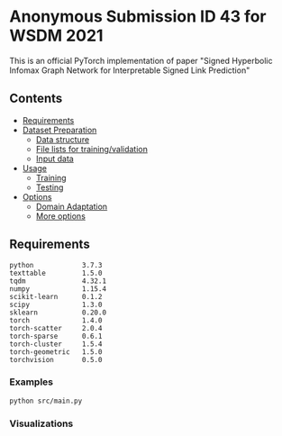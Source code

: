 Anonymous Submission ID 43 for WSDM 2021
============================================
This is an official PyTorch implementation of paper "Signed Hyperbolic Infomax Graph Network for Interpretable Signed Link Prediction"


## Contents
* [Requirements](#requirements)
* [Dataset Preparation](#dataset-preparation)
  * [Data structure](#data-structure)
  * [File lists for training/validation](#file-lists-for-trainingvalidation)
  * [Input data](#input-data)
* [Usage](#usage)
  * [Training](#training)
  * [Testing](#testing)
* [Options](#options)
  * [Domain Adaptation](#domain-adaptation)
  * [More options](#more-options)



## Requirements

```
python            3.7.3
texttable         1.5.0
tqdm              4.32.1
numpy             1.15.4
scikit-learn      0.1.2
scipy             1.3.0
sklearn           0.20.0
torch             1.4.0
torch-scatter     2.0.4
torch-sparse      0.6.1
torch-cluster     1.5.4
torch-geometric   1.5.0
torchvision       0.5.0
```


### Examples

```
python src/main.py
```

### Visualizations

